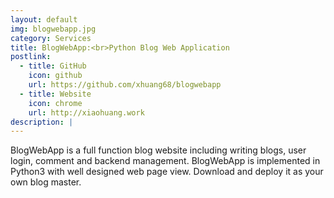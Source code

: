```yaml
---
layout: default
img: blogwebapp.jpg
category: Services
title: BlogWebApp:<br>Python Blog Web Application
postlink:
  - title: GitHub
    icon: github
    url: https://github.com/xhuang68/blogwebapp
  - title: Website
    icon: chrome
    url: http://xiaohuang.work
description: |
---
```

  BlogWebApp is a full function blog website including writing blogs, user login, comment and backend management. BlogWebApp is implemented in Python3 with well designed web page view. Download and deploy it as your own blog master.

